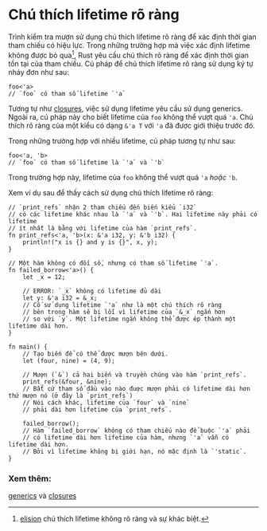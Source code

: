 # Chú thích lifetime rõ ràng

Trình kiểm tra mượn sử dụng chú thích lifetime rõ ràng để xác định thời gian tham chiếu có hiệu lực. Trong những trường hợp mà việc xác định lifetime không được bỏ qua[^1], Rust yêu cầu chú thích rõ ràng để xác định thời gian tồn tại của tham chiếu. Cú pháp để chú thích lifetime rõ ràng sử dụng ký tự nháy đơn như sau:

```rust,ignore
foo<'a>
// `foo` có tham số lifetime `'a`
```

Tương tự như [closures][anonymity], việc sử dụng lifetime yêu cầu sử dụng generics. Ngoài ra, cú pháp này cho biết lifetime của `foo` không thể vượt quá `'a`. Chú thích rõ ràng của một kiểu có dạng `&'a T` với `'a` đã được giới thiệu trước đó.

Trong những trường hợp với nhiều lifetime, cú pháp tương tự như sau:

```rust,ignore
foo<'a, 'b>
// `foo` có tham số lifetime là `'a` và `'b`
```

Trong trường hợp này, lifetime của `foo` không thể vượt quá `'a` _hoặc_ `'b`.

Xem ví dụ sau để thấy cách sử dụng chú thích lifetime rõ ràng:

```rust,editable,ignore,mdbook-runnable
// `print_refs` nhận 2 tham chiếu đến biến kiểu `i32`
// có các lifetime khác nhau là `'a` và `'b`. Hai lifetime này phải có lifetime
// ít nhất là bằng với lifetime của hàm `print_refs`.
fn print_refs<'a, 'b>(x: &'a i32, y: &'b i32) {
    println!("x is {} and y is {}", x, y);
}

// Một hàm không có đối số, nhưng có tham số lifetime `'a`.
fn failed_borrow<'a>() {
    let _x = 12;

    // ERROR: `_x` không có lifetime đủ dài
    let y: &'a i32 = &_x;
    // Cố sử dụng lifetime `'a` như là một chú thích rõ ràng
    // bên trong hàm sẽ bị lỗi vì lifetime của `&_x` ngắn hơn
    // so với `y`. Một lifetime ngắn không thể được ép thành một lifetime dài hơn.
}

fn main() {
    // Tạo biến để có thể được mượn bên dưới.
    let (four, nine) = (4, 9);

    // Mượn (`&`) cả hai biến và truyền chúng vào hàm `print_refs`.
    print_refs(&four, &nine);
    // Bất cứ tham số đầu vào nào đuợc mượn phải có lifetime dài hơn thứ mượn nó (ở đây là `print_refs`)
    // Nói cách khác, lifetime của `four` và `nine`
    // phải dài hơn lifetime của `print_refs`.

    failed_borrow();
    // Hàm `failed_borrow` không có tham chiếu nào để buộc `'a` phải
    // có lifetime dài hơn lifetime của hàm, nhưng `'a` vẫn có lifetime dài hơn.
    // Bởi vì lifetime không bị giới hạn, nó mặc định là `'static`.
}
```

[^1]: [elision] chú thích lifetime không rõ ràng và sự khác biệt.

### Xem thêm:

[generics][generics] và [closures][closures]

[anonymity]: ../../fn/closures/anonymity.md
[closures]: ../../fn/closures.md
[elision]: elision.md
[generics]: ../../generics.md
